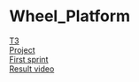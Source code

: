 # Wheel_Platform
[ТЗ](https://docs.google.com/document/d/14ByIpYC67LnAwSd4Y6lz8jSEvLTs0MJzhmYJZ_0AW8M/edit?usp=sharing)  
[Project](https://docs.google.com/presentation/d/1DZWxDeOcfvcgSmmcet3UYCbJLfCvohZEKheqlFREil0/edit?usp=sharing)  
[First sprint](https://docs.google.com/presentation/d/1aSG7SQ7b4s5z-UpjSnRzKomSZRZ5Saed8ER8_G1OAJo/edit?usp=sharing)  
[Result video](https://drive.google.com/file/d/1TZuc8bbYQogbJ_evbhEUjo_T5JpDqMuW/view?usp=sharing)  
